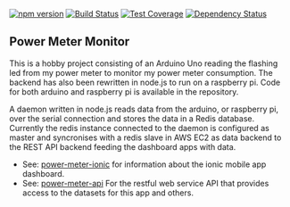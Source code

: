 [![npm version](https://badge.fury.io/js/power-meter-monitor.svg)](http://badge.fury.io/js/power-meter-monitor)
[![Build Status](https://travis-ci.org/tfmalt/power-meter-monitor.svg?branch=master)](https://travis-ci.org/tfmalt/power-meter-monitor)
[![Test Coverage](https://codeclimate.com/github/tfmalt/power-meter-monitor/badges/coverage.svg)](https://codeclimate.com/github/tfmalt/power-meter-monitor)
[![Dependency Status](https://david-dm.org/tfmalt/power-meter-monitor.svg)](https://david-dm.org/tfmalt/power-meter-monitor)

## Power Meter Monitor

This is a hobby project consisting of an Arduino Uno reading the flashing led from my power meter to monitor my power meter consumption. The backend has also been rewritten in node.js to run on a raspberry pi. Code for both arduino and raspberry pi is available in the repository.

A daemon written in node.js reads data from the arduino, or raspberry pi, over the serial connection and stores the data in a Redis database. Currently the redis instance connected to the daemon is configured as master and syncronises with a redis slave in AWS EC2 as data backend to the REST API backend feeding the dashboard apps with data. 

* See: [power-meter-ionic](https://github.com/tfmalt/power-meter-ionic) for information about the ionic mobile app dashboard.
* See: [power-meter-api](https://github.com/tfmalt/power-meter-api) For the
restful web service API that provides access to the datasets for this app and
others.

